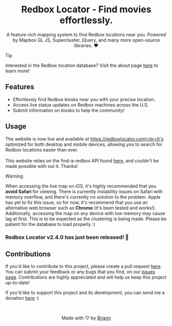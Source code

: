 <h1 align="center">Redbox Locator - Find movies effortlessly.</h1>

<p align="center">A feature-rich mapping system to find Redbox locations near you. Powered by Mapbox GL JS, Supercluster, jQuery, and many more open-source libraries. ❤<br></p>

> [!TIP]
> Interested in the Redbox location database? Visit the about page [here](https://github.com/BrianWalczak/RedboxLocator/blob/main/about.md) to learn more!

## Features
- Effortlessly find Redbox kiosks near you with your precise location.
- Access live status updates on Redbox machines across the U.S.
- Submit information on kiosks to help the community!

## Usage
The website is now live and available at https://redboxlocator.com!<br>It's optimized for both desktop and mobile devices, allowing you to search for Redbox locations easier than ever.
<br><br>This website relies on the find-a-redbox API found [here](https://findaredbox.kbots.tech), and couldn't be made possible with out it. Thanks!
> [!WARNING]
> When accessing the live map on iOS, it's highly recommended that you <b>avoid Safari</b> for viewing. There is currently instability issues on Safari with memory overflow, and there's currently no solution to the problem. Apple has yet to fix this issue, so for now, it's recommend that you use an alternative web browser such as <b>Chrome</b> (it's been tested and works!). Additionally, accessing the map on any device with low memory may cause lag at first. This is to be expected as the clustering is being made. Please be patient for the database to load properly :)

### Redbox Locator v2.4.0 has just been released! 🎉

## Contributions
If you'd like to contribute to this project, please create a pull request [here](https://github.com/BrianWalczak/RedboxLocator/pulls). You can submit your feedback or any bugs that you find, on our <a href='https://github.com/BrianWalczak/RedboxLocator/issues'>issues page</a>. Contributions are highly appreciated and will help us keep this project up-to-date!

If you'd like to support this project and its development, you can send me a donation <a href='https://ko-fi.com/brianwalczak'>here</a> :)

<br>
  <p align="center">Made with ♡ by <a href="https://www.brianwalczak.com">Briann</a></p>
